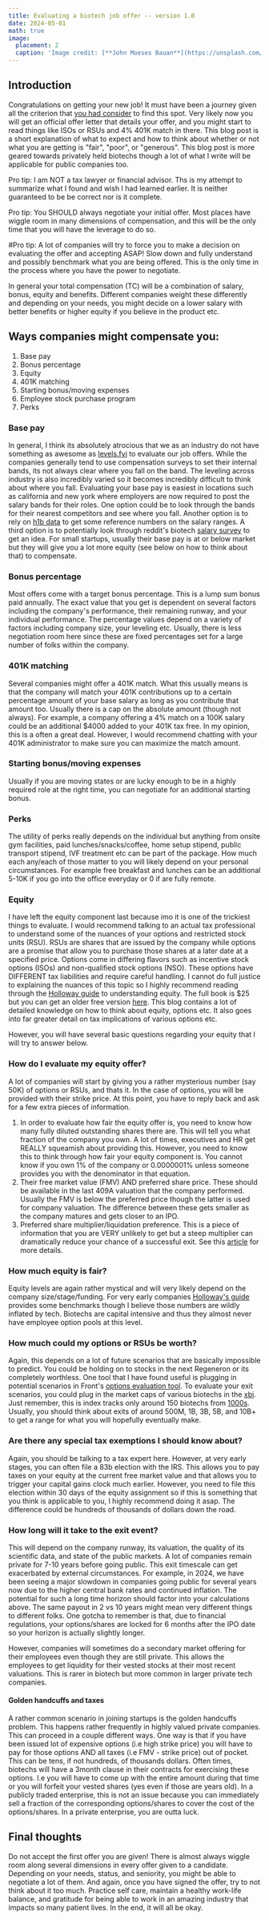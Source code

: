 ```yaml
---
title: Evaluating a biotech job offer -- version 1.0
date: 2024-05-01
math: true
image:
  placement: 2
  caption: 'Image credit: [**John Moeses Bauan**](https://unsplash.com/photos/OGZtQF8iC0g)'
---
```


## Introduction
Congratulations on getting your new job! It must have been a journey given all the criterion that [you had consider](https://msultan.github.io/post/20240421_job_hunting_p1/) to find this spot. Very likely now you will get an official offer letter that details your offer, and you might start to read things like ISOs or RSUs and 4% 401K match in there. This blog post is a short explanation of what to expect and how to think about whether or not what you are getting is "fair", "poor", or "generous". This blog post is more geared towards privately held biotechs though a lot of what I write will be applicable for public companies too. 

Pro tip: I am NOT a tax lawyer or financial advisor. Ths is my attempt to summarize what I found and wish I had learned earlier. It is neither guaranteed to be be correct nor is it complete. 

Pro tip: You SHOULD always negotiate your initial offer. Most places have wiggle room in many dimensions of compensation, and this will be the only time that you will have the leverage to do so. 
 
 #Pro tip: A lot of companies will try to force you to make a decision on evaluating the offer and accepting ASAP! Slow down and fully understand and possibly benchmark what you are being offered. This is the only time in the process where you have the power to negotiate. 

In general your total compensation (TC) will be a combination of salary, bonus, equity and benefits. Different companies weight these differently and depending on your needs, you might decide on a lower salary with better benefits or higher equity if you believe in the product etc. 

## Ways companies might compensate you: 
1. Base pay
2. Bonus percentage
3. Equity 
4. 401K matching 
5. Starting bonus/moving expenses 
6. Employee stock purchase program  
7. Perks 


### Base pay
In general, I think its absolutely atrocious that we as an industry do not have something as awesome as [levels.fyi](https://www.levels.fyi/?compare=Google,Facebook,Salesforce&track=Software%20Engineer) to evaluate our job offers. While the companies generally tend to use compensation surveys to set their internal bands, its not always clear where you fall on the band. The leveling across industry is also incredibly varied so it becomes incredibly difficult to think about where you fall. Evaluating your base pay is easiest in locations such as california and new york where employers are now required to post the salary bands for their roles. One option could be to look through the bands for their nearest competitors and see where you fall. Another option is to rely on [h1b data](https://h1bdata.info/index.php?em=merck&job=&city=&year=2023) to get some reference numbers on the salary ranges. A third option is to potentially look through reddit's biotech [salary survey](https://docs.google.com/spreadsheets/d/1G0FmJhkOME_sv66hWmhnZS5qR2KMTY7nzkxksv46bfk/edit) to get an idea. For small startups, usually their base pay is at or below market but they will give you a lot more equity (see below on how to think about that) to compensate. 

### Bonus percentage
Most offers come with a target bonus percentage. This is a lump sum bonus paid annually. The exact value that you get is dependent on several factors including the company's performance, their remaining runway, and your individual performance. The percentage values depend on a variety of factors including company size, your leveling etc. Usually, there is less negotiation room here since these are fixed percentages set for a large number of folks within the company. 

### 401K matching
Several companies might offer a 401K match. What this usually means is that the company will match your 401K contributions up to a certain percentage amount of your base salary as long as you contribute that amount too. Usually there is a cap on the absolute amount (though not always). For example, a company offering a 4% match on a 100K salary could be an additional $4000 added to your 401K tax free. In my opinion, this is a often a great deal. However, I would recommend chatting with your 401K administrator to make sure you can maximize the match amount. 

### Starting bonus/moving expenses 
Usually if you are moving states or are lucky enough to be in a highly required role at the right time, you can negotiate for an additional starting bonus. 

### Perks
The utility of perks really depends on the individual but anything from onsite gym facilities, paid lunches/snacks/coffee, home setup stipend, public transport stipend, IVF treatment etc can be part of the package. How much each any/each of those matter to you will likely depend on your personal circumstances. For example free breakfast and lunches can be an additional 5-10K if you go into the office everyday or 0 if are fully remote. 

### Equity 
I have left the equity component last because imo it is one of the trickiest things to evaluate. I would recommend talking to an actual tax professional to understand some of the nuances of your options and restricted stock units (RSU). RSUs are shares that are issued by the company while options are a promise that allow you to purchase those shares at a later date at a specified price. Options come in differing flavors such as incentive stock options (ISOs) and non-qualified stock options (NSO). These options have DIFFERENT tax liabilities and require careful handling. I cannot do full justice to explaining the nuances of this topic so I highly recommend reading through the [Holloway guide](https://www.holloway.com/g/equity-compensation/preview) to understanding equity. The full book is $25 but you can get an older free version [here](https://github.com/jlevy/og-equity-compensation). This blog contains a lot of detailed knowledge on how to think about equity, options etc. It also goes into far greater detail on tax implications of various options etc.  

However, you will have several basic questions regarding your equity that I will try to answer below. 


### How do I evaluate my equity offer?
A lot of companies will start by giving you a rather mysterious number (say 50K) of options or RSUs, and thats it. In the case of options, you will be provided with their strike price. At this point, you have to reply back and ask for a few extra pieces of information. 
1. In order to evaluate how fair the equity offer is, you need to know how many fully diluted outstanding shares there are. This will tell you what fraction of the company you own. A lot of times, executives and HR get REALLY squeamish about providing this. However, you need to know this to think through how fair your equity component is. You cannot know if you own 1% of the company or 0.0000001% unless someone provides you with the denominator in that equation. 
2. Their free market value (FMV) AND preferred share price. These should be available in the last 409A valuation that the company performed. Usually the FMV is below the preferred price though the latter is used for company valuation. The difference between these gets smaller as the company matures and gets closer to an IPO. 
3. Preferred share multiplier/liquidation preference. This is a piece of information that you are VERY unlikely to get but a steep multiplier can dramatically reduce your chance of a successful exit. See this [article](https://carta.com/learn/equity/liquidity-events/liquidation-preferences/) for more details. 


### How much equity is fair?
Equity levels are again rather mystical and will very likely depend on the company size/stage/funding. For very early companies [Holloway's guide]( https://medium.com/holloway-guides/typical-employee-equity-levels-from-the-holloway-guide-to-equity-compensation-ca8b4181008e) provides some benchmarks though I believe those numbers are wildly inflated by tech. Biotechs are capital intensive and thus they almost never have employee option pools at this level.    

### How much could my options or RSUs be worth?
Again, this depends on a lot of future scenarios that are basically impossible to predict. You could be holding on to stocks in the next Regeneron or its completely worthless. One tool that I have found useful is plugging in potential scenarios in Front's [options evaluation tool](https://comp.data.front.app/). To evaluate your exit scenarios, you could plug in the market caps of various biotechs in the [xbi](https://www.ssga.com/us/en/intermediary/etfs/funds/spdr-sp-biotech-etf-xbi). Just remember, this is index tracks only around 150 biotechs from [1000s](https://www.nature.com/articles/s41587-022-01496-8.pdf). Usually, you should think about exits of around 500M, 1B, 3B, 5B, and 10B+ to get a range for what you will hopefully eventually make. 

### Are there any special tax exemptions I should know about? 
Again, you should be talking to a tax expert here. However, at very early stages, you can often file a 83b election with the IRS. This allows you to pay taxes on your equity at the current free market value and that allows you to trigger your capital gains clock much earlier. However, you need to file this election within 30 days of the equity assignment so if this is something that you think is applicable to you, I highly recommend doing it asap. The difference could be hundreds of thousands of dollars down the road. 


### How long will it take to the exit event? 
This will depend on the company runway, its valuation, the quality of its scientific data, and state of the public markets. A lot of companies remain private for 7-10 years before going public. This exit timescale can get exacerbated by external circumstances. For example, in 2024, we have been seeing a major slowdown in companies going public for several years now due to the higher central bank rates and continued inflation. The potential for such a long time horizon should factor into your calculations above. The same payout in 2 vs 10 years might mean very different things to different folks. One gotcha to remember is that, due to financial regulations, your options/shares are locked for 6 months after the IPO date so your horizon is actually slightly longer. 

However, companies will sometimes do a secondary market offering for their employees even though they are still private. This allows the employees to get liquidity for their vested stocks at their most recent valuations. This is rarer in biotech but more common in larger private tech companies. 

#### Golden handcuffs and taxes 
A rather common scenario in joining startups is the golden handcuffs problem. This happens rather frequently in highly valued private companies. This can proceed in a couple different ways. One way is that if you have been issued lot of expensive options (i.e high strike price) you will have to pay for those options AND all taxes (i.e FMV - strike price) out of pocket. This can be tens, if not hundreds, of thousands dollars. Often times, biotechs will have a 3month clause in their contracts for exercising these options. I.e you will have to come up with the entire amount during that time or you will forfeit your vested shares (yes even if those are years old).  In a publicly traded enterprise, this is not an issue because you can immediately sell a fraction of the corresponding options/shares to cover the cost of the options/shares. In a private enterprise, you are outta luck. 

## Final thoughts 
Do not accept the first offer you are given! There is almost always wiggle room along several dimensions in every offer given to a candidate. Depending on your needs, status, and seniority, you might be able to negotiate a lot of them. And again, once you have signed the offer, try to not think about it too much. Practice self care, maintain a healthy work-life balance, and gratitude for being able to work in an amazing industry that impacts so many patient lives. In the end, it will all be okay. 


